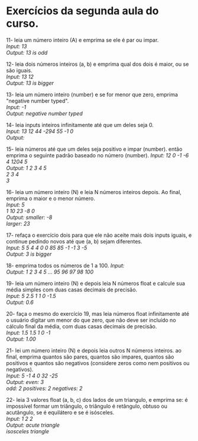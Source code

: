 # Exercícios da segunda aula do curso.

11- leia um número inteiro (A) e emprima se ele é par ou impar.  
*Input: 13*  
*Output: 13 is odd*  
  
12- leia dois números inteiros (a, b) e emprima qual dos dois é maior, ou se são iguais.  
*Input: 13 12*  
*Output: 13 is bigger*  
  
13- leia um número inteiro (number) e se for menor que zero, emprima "negative number typed".  
*Input: -1*  
*Output: negative number typed*  
  
14- leia inputs inteiros infinitamente até que um deles seja 0.  
*Input: 13 12 44 -294 55 -1 0*  
*Output:*  
  
15- leia números até que um deles seja positivo e impar (number). então emprima o seguinte padrão baseado no número (number).
*Input: 12 0 -1 -6 4 1204 5*  
*Output: 1 2 3 4 5  
         2 3 4  
         3*  
  
16- leia um número inteiro (N) e leia N números inteiros depois. Ao final, emprima o maior e o menor número.  
*Input: 5  
        1 10 23 -8 0*  
*Output: smaller: -8  
         larger: 23*  
  
17- refaça o exercício dois para que ele não aceite mais dois inputs iguais, e continue pedindo novos até que (a, b) sejam diferentes.  
*Input: 5 5 4 4 0 0 85 85 -1 -1 3 -5*  
*Output: 3 is bigger*  
  
18- emprima todos os números de 1 a 100.
*Input:*  
*Output: 1 2 3 4 5 ... 95 96 97 98 100*  
  
19- leia um número inteiro (N) e depois leia N números float e calcule sua média simples com duas casas decimais de precisão.  
*Input: 5 2.5 1 1 0 -1.5*  
*Output: 0.6*  
  
20- faça o mesmo do exercício 19, mas leia números float infinitamente até o usuário digitar um menor do que zero, que não deve ser incluído no cálculo final da média, com duas casas decimais de precisão.  
*Input: 1.5 1.5 1 0 -1*  
*Output: 1.00*  
  
21- lei um número inteiro (N) e depois leia outros N números inteiros. ao final, emprima quantos são pares, quantos são impares, quantos são positivos e quantos são negativos (considere zeros como nem positivos ou negativos).  
*Input: 5 -1 4 0 32 -25*  
*Output: even: 3  
         odd: 2
         positives: 2
         negatives: 2*  
  
22- leia 3 valores float (a, b, c) dos lados de um triangulo, e emprima se: é impossível formar um triângulo, o triângulo é retângulo, obtuso ou acutângulo, se é equilátero e se é isósceles.  
*Input: 1 2 2*  
*Output: acute triangle  
         isosceles triangle*  
